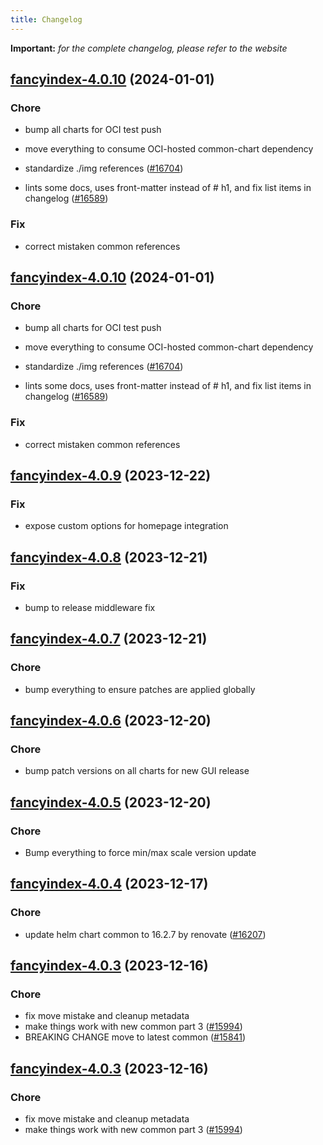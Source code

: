 ```yaml
---
title: Changelog
---
```


**Important:**
*for the complete changelog, please refer to the website*



## [fancyindex-4.0.10](https://github.com/truecharts/charts/compare/fancyindex-4.0.9...fancyindex-4.0.10) (2024-01-01)

### Chore



- bump all charts for OCI test push

- move everything to consume OCI-hosted common-chart dependency

- standardize ./img references ([#16704](https://github.com/truecharts/charts/issues/16704))

- lints some docs, uses front-matter instead of # h1, and fix list items in changelog ([#16589](https://github.com/truecharts/charts/issues/16589))

### Fix



- correct mistaken common references


## [fancyindex-4.0.10](https://github.com/truecharts/charts/compare/fancyindex-4.0.9...fancyindex-4.0.10) (2024-01-01)

### Chore



- bump all charts for OCI test push

- move everything to consume OCI-hosted common-chart dependency

- standardize ./img references ([#16704](https://github.com/truecharts/charts/issues/16704))

- lints some docs, uses front-matter instead of # h1, and fix list items in changelog ([#16589](https://github.com/truecharts/charts/issues/16589))

### Fix



- correct mistaken common references
## [fancyindex-4.0.9](https://github.com/truecharts/charts/compare/fancyindex-4.0.8...fancyindex-4.0.9) (2023-12-22)

### Fix

- expose custom options for homepage integration

## [fancyindex-4.0.8](https://github.com/truecharts/charts/compare/fancyindex-4.0.7...fancyindex-4.0.8) (2023-12-21)

### Fix

- bump to release middleware fix

## [fancyindex-4.0.7](https://github.com/truecharts/charts/compare/fancyindex-4.0.6...fancyindex-4.0.7) (2023-12-21)

### Chore

- bump everything to ensure patches are applied globally

## [fancyindex-4.0.6](https://github.com/truecharts/charts/compare/fancyindex-4.0.5...fancyindex-4.0.6) (2023-12-20)

### Chore

- bump patch versions on all charts for new GUI release

## [fancyindex-4.0.5](https://github.com/truecharts/charts/compare/fancyindex-4.0.4...fancyindex-4.0.5) (2023-12-20)

### Chore

- Bump everything to force min/max scale version update

## [fancyindex-4.0.4](https://github.com/truecharts/charts/compare/fancyindex-4.0.3...fancyindex-4.0.4) (2023-12-17)

### Chore

- update helm chart common to 16.2.7 by renovate ([#16207](https://github.com/truecharts/charts/issues/16207))

## [fancyindex-4.0.3](https://github.com/truecharts/charts/compare/fancyindex-3.0.11...fancyindex-4.0.3) (2023-12-16)

### Chore

- fix move mistake and cleanup metadata
- make things work with new common part 3 ([#15994](https://github.com/truecharts/charts/issues/15994))
- BREAKING CHANGE move to latest common ([#15841](https://github.com/truecharts/charts/issues/15841))

## [fancyindex-4.0.3](https://github.com/truecharts/charts/compare/fancyindex-3.0.11...fancyindex-4.0.3) (2023-12-16)

### Chore

- fix move mistake and cleanup metadata
- make things work with new common part 3 ([#15994](https://github.com/truecharts/charts/issues/15994))
